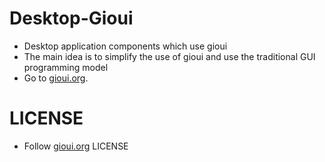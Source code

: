 # Desktop-Gioui

* Desktop application components which use gioui
* The main idea is to simplify the use of gioui and use the traditional GUI programming model
* Go to [gioui.org](https://gioui.org).

# LICENSE

* Follow [gioui.org](https://gioui.org) LICENSE


